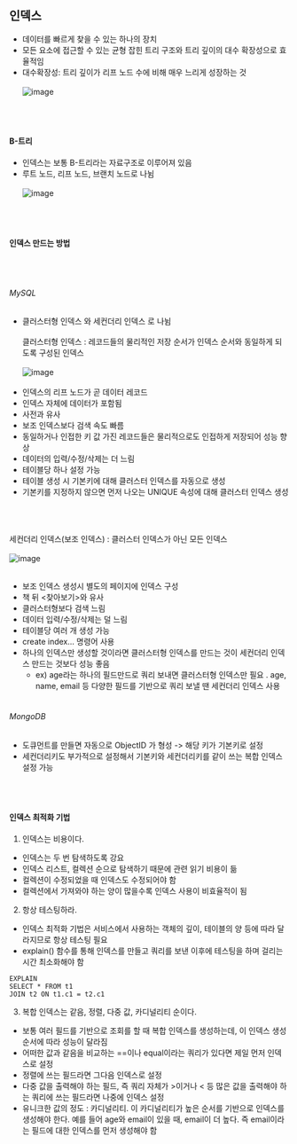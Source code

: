 ## 인덱스
* 데이터를 빠르게 찾을 수 있는 하나의 장치
* 모든 요소에 접근할 수 있는 균형 잡힌 트리 구조와 트리 깊이의 대수 확장성으로 효율적임
* 대수확장성: 트리 깊이가 리프 노드 수에 비해 매우 느리게 성장하는 것
<br></br>
![image](https://github.com/user-attachments/assets/214dd56e-53f7-4011-b2b7-5be4fb378dbf)
<br></br>
<br></br>

#### B-트리
* 인덱스는 보통 B-트리라는 자료구조로 이루어져 있음
* 루트 노드, 리프 노드, 브랜치 노드로 나뉨
<br></br>
![image](https://github.com/user-attachments/assets/366ec836-33f1-4372-93e6-22f7de431566)
<br></br>
<br></br>
 
#### 인덱스 만드는 방법
<br></br>
###### MySQL
* 클러스터형 인덱스 와 세컨더리 인덱스 로 나뉨
<br></br>
클러스터형 인덱스 : 레코드들의 물리적인 저장 순서가 인덱스 순서와 동일하게 되도록 구성된 인덱스
<br></br>
![image](https://github.com/user-attachments/assets/a4293d2d-c923-4c78-b8df-4245182c36f0)
<br></br>
* 인덱스의 리프 노드가 곧 데이터 레코드
* 인덱스 자체에 데이터가 포함됨
* 사전과 유사
* 보조 인덱스보다 검색 속도 빠름
* 동일하거나 인접한 키 값 가진 레코드들은 물리적으로도 인접하게 저장되어 성능 향상
* 데이터의 입력/수정/삭제는 더 느림
* 테이블당 하나 설정 가능
* 테이블 생성 시 기본키에 대해 클러스터 인덱스를 자동으로 생성
* 기본키를 지정하지 않으면 먼저 나오는 UNIQUE 속성에 대해 클러스터 인덱스 생성
<br></br>
<br></br>

세컨더리 인덱스(보조 인덱스) : 클러스터 인덱스가 아닌 모든 인덱스
<br></br>
![image](https://github.com/user-attachments/assets/5f8b45ed-45f6-4c66-b0fa-8edf5b4e6f7d)
<br></br>

* 보조 인덱스 생성시 별도의 페이지에 인덱스 구성
* 책 뒤 <찾아보기>와 유사
* 클러스터형보다 검색 느림
* 데이터 입력/수정/삭제는 덜 느림
* 테이블당 여러 개 생성 가능
* create index... 명령어 사용
* 하나의 인덱스만 생성할 것이라면 클러스터형 인덱스를 만드는 것이 세컨더리 인덱스 만드는 것보다 성능 좋음
  * ex) age라는 하나의 필드만드로 쿼리 보내면 클러스터형 인덱스만 필요 . age, name, email 등 다양한 필드를 기반으로 쿼리 보낼 땐 세컨더리 인덱스 사용
<br></br>

###### MongoDB
* 도큐먼트를 만들면 자동으로 ObjectID 가 형성 -> 해당 키가 기본키로 설정
* 세컨더리키도 부가적으로 설정해서 기본키와 세컨더리키를 같이 쓰는 복합 인덱스 설정 가능
<br></br>
<br></br>

#### 인덱스 최적화 기법
1. 인덱스는 비용이다.
  * 인덱스는 두 번 탐색하도록 강요
  * 인덱스 리스트, 컬렉션 순으로 탐색하기 때문에 관련 읽기 비용이 듦
  * 컬렉션이 수정되었을 때 인덱스도 수정되어야 함
  * 컬렉션에서 가져와야 하는 양이 많을수록 인덱스 사용이 비효율적이 됨
2. 항상 테스팅하라.
  * 인덱스 최적화 기법은 서비스에서 사용하는 객체의 깊이, 테이블의 양 등에 따라 달라지므로 항상 테스팅 필요
  * explain() 함수를 통해 인덱스를 만들고 쿼리를 보낸 이후에 테스팅을 하며 걸리는 시간 최소화해야 함
```
EXPLAIN
SELECT * FROM t1
JOIN t2 ON t1.c1 = t2.c1​
```
3. 복합 인덱스는 같음, 정렬, 다중 값, 카디널리티 순이다.
  * 보통 여러 필드를 기반으로 조회를 할 때 복합 인덱스를 생성하는데, 이 인덱스 생성 순서에 따라 성능이 달라짐
  * 어떠한 값과 같음을 비교하는 ==이나 equal이라는 쿼리가 있다면 제일 먼저 인덱스로 설정
  * 정렬에 쓰는 필드라면 그다음 인덱스로 설정
  * 다중 값을 출력해야 하는 필드, 즉 쿼리 자체가 >이거나 < 등 많은 값을 출력해야 하는 쿼리에 쓰는 필드라면 나중에 인덱스 설정
  * 유니크한 값의 정도 : 카디널리티. 이 카디널리티가 높은 순서를 기반으로 인덱스를 생성해야 한다. 예를 들어 age와 email이 있을 때, email이 더 높다. 즉 email이라는 필드에 대한 인덱스를 먼저 생성해야 함
